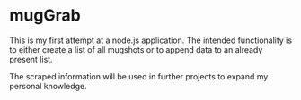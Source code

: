 # mugGrab

This is my first attempt at a node.js application.
The intended functionality is to either create a list of all mugshots or to append data to an already present list.

The scraped information will be used in further projects to expand my personal knowledge.